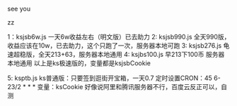 see you



































zz



1：ksjsb6w.js 一天6w收益左右（明文版）已去助力
2: ksjsb990.js 全天990版，收益应该在10w，已去助力，这个只跑了一次，服务器本地可跑
3: ksjsb276.js 龟速超稳版，全天213+63，服务器本地通用
4: ksjbs100.js 早213下100币 服务器本地通用
以上是ks极速版的，变量都是ksjsbCookie

5: ksptb.js ks普通版：只要签到逛街开宝箱，一天0.7
定时设置CRON：45 6-23/2 * * *
变量：ksCookie
好像说阿里和腾讯服务器不行，百度云反正可以，自测
